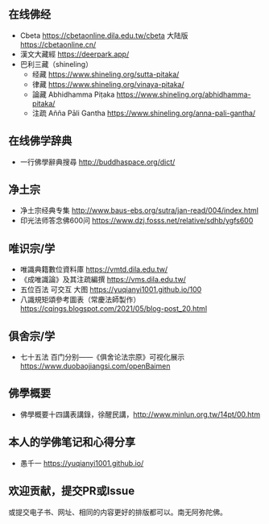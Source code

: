 
## 在线佛经
* Cbeta https://cbetaonline.dila.edu.tw/cbeta 大陆版 https://cbetaonline.cn/ 
* 漢文大藏經 https://deerpark.app/
* 巴利三藏（shineling）
  * 经藏 https://www.shineling.org/sutta-pitaka/
  * 律藏 https://www.shineling.org/vinaya-pitaka/
  * 論藏 Abhidhamma Piṭaka https://www.shineling.org/abhidhamma-pitaka/
  * 注疏 Añña Pāli Gantha https://www.shineling.org/anna-pali-gantha/

## 在线佛学辞典
* 一行佛學辭典搜尋 http://buddhaspace.org/dict/

## 净土宗
* 净土宗经典专集 http://www.baus-ebs.org/sutra/jan-read/004/index.html
* 印光法师答念佛600问 https://www.dzj.fosss.net/relative/sdhb/ygfs600 

## 唯识宗/学
* 唯識典籍數位資料庫 https://vmtd.dila.edu.tw/ 
* 《成唯識論》及其注疏編撰 https://vms.dila.edu.tw/
* 五位百法 可交互 大图 https://yuqianyi1001.github.io/100
* 八識規矩頌參考圖表（常慶法師製作） https://cqings.blogspot.com/2021/05/blog-post_20.html

## 俱舍宗/学 
* 七十五法 百门分别——《俱舍论法宗原》可视化展示 https://www.duobaojiangsi.com/openBaimen 

## 佛學概要
* 佛學概要十四講表講錄，徐醒民講，http://www.minlun.org.tw/14pt/00.htm


## 本人的学佛笔记和心得分享
* 愚千一 https://yuqianyi1001.github.io/


## 欢迎贡献，提交PR或Issue

或提交电子书、网址、相同的内容更好的排版都可以。南无阿弥陀佛。
